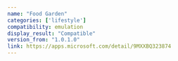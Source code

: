 ```yaml
---
name: "Food Garden"
categories: ['lifestyle']
compatibility: emulation
display_result: "Compatible"
version_from: "1.0.1.0"
link: https://apps.microsoft.com/detail/9MXXBQ323874
---
```

